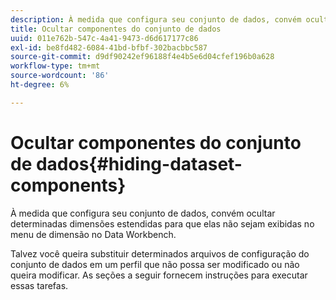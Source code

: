 ```yaml
---
description: À medida que configura seu conjunto de dados, convém ocultar determinadas dimensões estendidas para que elas não sejam exibidas no menu de dimensão no Data Workbench.
title: Ocultar componentes do conjunto de dados
uuid: 011e762b-547c-4a41-9473-d6d617177c86
exl-id: be8fd482-6084-41bd-bfbf-302bacbbc587
source-git-commit: d9df90242ef96188f4e4b5e6d04cfef196b0a628
workflow-type: tm+mt
source-wordcount: '86'
ht-degree: 6%

---
```


# Ocultar componentes do conjunto de dados{#hiding-dataset-components}

À medida que configura seu conjunto de dados, convém ocultar determinadas dimensões estendidas para que elas não sejam exibidas no menu de dimensão no Data Workbench.

Talvez você queira substituir determinados arquivos de configuração do conjunto de dados em um perfil que não possa ser modificado ou não queira modificar. As seções a seguir fornecem instruções para executar essas tarefas.
